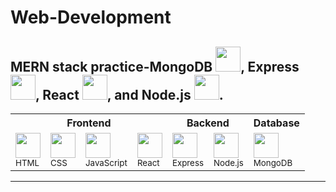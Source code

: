 # Web-Development
MERN stack practice-MongoDB <img src="https://cdn.simpleicons.org/mongodb/47A248" height="40"/>, Express <img src="https://cdn.simpleicons.org/express/99999" height="40"/>, React <img src="https://cdn.simpleicons.org/react/61DAFB" height="40"/>, and Node.js <img src="https://cdn.simpleicons.org/nodedotjs/339933" height="40"/>.
---

<table class="tech-table">
  <tr>
    <th colspan="4">Frontend</th>
    <th colspan="2">Backend</th>
    <th>Database</th>
  </tr>
  <tr>
    <td><img src="https://cdn.simpleicons.org/html5/E34F26" height="40"/><br><sub>HTML</sub></td>
    <td><img src="https://cdn.simpleicons.org/css3/1572B6" height="40"/><br><sub>CSS</sub></td>
    <td><img src="https://cdn.simpleicons.org/javascript/F7DF1E" height="40"/><br><sub>JavaScript</sub></td>
    <td><img src="https://cdn.simpleicons.org/react/61DAFB" height="40"/><br><sub>React</sub></td>
    <td><img src="https://cdn.simpleicons.org/express/999999" height="40"/><br><sub>Express</sub></td>
    <td><img src="https://cdn.simpleicons.org/nodedotjs/339933" height="40"/><br><sub>Node.js</sub></td>
    <td><img src="https://cdn.simpleicons.org/mongodb/47A248" height="40"/><br><sub>MongoDB</sub></td>
  </tr>
</table>


---
